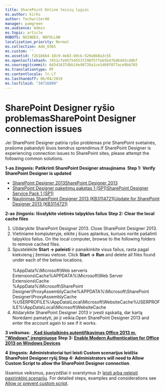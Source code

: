 ```yaml
---
title: SharePoint Online teisių lygiai
ms.author: kirks
author: Techwriter40
manager: pamgreen
ms.audience: Admin
ms.topic: article
ROBOTS: NOINDEX, NOFOLLOW
localization_priority: Normal
ms.collection: Adm_O365
ms.custom: ''
ms.assetid: f2b1b6b4-10c9-4e83-b9cb-529a0b8a3c55
ms.openlocfilehash: 7451cfe957545537298f57feb5b47bd6d43cddbf
ms.sourcegitcommit: 6d341637dbb14e90726a1ce1d68f077ace9bb765
ms.translationtype: MT
ms.contentlocale: lt-LT
ms.lasthandoff: 06/04/2019
ms.locfileid: "34716899"
---
```

# <a name="sharepoint-designer-connection-issues"></a><span data-ttu-id="23e57-102">SharePoint Designer ryšio problemas</span><span class="sxs-lookup"><span data-stu-id="23e57-102">SharePoint Designer connection issues</span></span> 

<p><span data-ttu-id="23e57-103">Jei SharePoint Designer patiria ryšio problemas prie SharePoint svetainės, prašome pabandyti šiuos bendrus sprendimus.</span><span class="sxs-lookup"><span data-stu-id="23e57-103">If SharePoint Designer is experiencing connection issues to SharePoint sites, please attempt the following common solutions.</span></span></p> <p><span data-ttu-id="23e57-104"><strong>1-as žingsnis:</strong> <strong>Patikrinti SharePoint Designer atnaujinama&nbsp; </strong></span><span class="sxs-lookup"><span data-stu-id="23e57-104"><strong>Step 1:</strong> <strong>Verify SharePoint Designer is updated&nbsp;</strong></span></span></p> <ul> <li><span data-ttu-id="23e57-105"><a href="https://www.microsoft.com/en-us/download/details.aspx?id=35491">SharePoint Designer 2013</a></span><span class="sxs-lookup"><span data-stu-id="23e57-105"><a href="https://www.microsoft.com/en-us/download/details.aspx?id=35491">SharePoint Designer 2013</a></span></span></li> <li><span data-ttu-id="23e57-106"><a href="https://support.microsoft.com/en-us/help/2817441/description-of-microsoft-sharepoint-designer-2013-service-pack-1-sp1">SharePoint Designer pakeitimų paketas 1 (SP1)</a></span><span class="sxs-lookup"><span data-stu-id="23e57-106"><a href="https://support.microsoft.com/en-us/help/2817441/description-of-microsoft-sharepoint-designer-2013-service-pack-1-sp1">SharePoint Designer Service Pack 1 (SP1)</a></span></span></li> <li><span data-ttu-id="23e57-107"><a href="https://support.microsoft.com/en-us/help/3114721/august-2-2016-update-for-sharepoint-designer-2013-kb3114721">Naujinimas SharePoint Designer 2013 (KB3114721)</a></span><span class="sxs-lookup"><span data-stu-id="23e57-107"><a href="https://support.microsoft.com/en-us/help/3114721/august-2-2016-update-for-sharepoint-designer-2013-kb3114721">Update for SharePoint Designer 2013 (KB3114721)</a></span></span></li> </ul> <p><span data-ttu-id="23e57-108"><strong>2-as žingsnis:</strong> <strong>Išvalykite vietinės talpyklos failus</strong>&nbsp;</span><span class="sxs-lookup"><span data-stu-id="23e57-108"><strong>Step 2:</strong> <strong>Clear the local cache files</strong>&nbsp;</span></span></p> <ol> <li style="font-weight: 400;"><span data-ttu-id="23e57-109">Uždarykite SharePoint Designer 2013.&nbsp;</span><span class="sxs-lookup"><span data-stu-id="23e57-109">Close SharePoint Designer 2013.&nbsp;</span></span></li> <li style="font-weight: 400;"><span data-ttu-id="23e57-110">Vietiniame kompiuteryje, eikite į šiuos aplankus, kuriuos norite pašalinti talpyklos failus.&nbsp;</span><span class="sxs-lookup"><span data-stu-id="23e57-110">On the local computer, browse to the following folders to remove cached files.&nbsp;</span></span></li> <li style="font-weight: 400;"><span data-ttu-id="23e57-111">Spustelėkite <strong>Start -&gt; paleisti</strong> ir panaikinkite visus failus, rasta pagal kiekvieną į žemiau vietose.&nbsp;</span><span class="sxs-lookup"><span data-stu-id="23e57-111">Click <strong>Start -&gt; Run</strong> and delete all files found under each of the below locations.&nbsp;</span></span><br /><br /><span data-ttu-id="23e57-112">%AppData%\Microsoft\Web serveris Extensions\Cache</span><span class="sxs-lookup"><span data-stu-id="23e57-112">%APPDATA%\Microsoft\Web Server Extensions\Cache</span></span><br /><span data-ttu-id="23e57-113">%AppData%\Microsoft\SharePoint Designer\ProxyAssemblyCache</span><span class="sxs-lookup"><span data-stu-id="23e57-113">%APPDATA%\Microsoft\SharePoint Designer\ProxyAssemblyCache</span></span><br /><span data-ttu-id="23e57-114">%USERPROFILE%\AppData\Local\Microsoft\WebsiteCache</span><span class="sxs-lookup"><span data-stu-id="23e57-114">%USERPROFILE%\AppData\Local\Microsoft\WebsiteCache</span></span></li> <li style="font-weight: 400;"><span data-ttu-id="23e57-115">Atidarykite SharePoint Designer 2013 ir įvesti sąskaitą, dar kartą Norėdami pamatyti, jei ji veikia.</span><span class="sxs-lookup"><span data-stu-id="23e57-115">Open SharePoint Designer 2013 and enter the account again to see if it works.</span></span></li> </ol> <p><span data-ttu-id="23e57-116"><strong>3 veiksmas:</strong> <a href="https://docs.microsoft.com/en-us/office365/admin/security-and-compliance/enable-modern-authentication?redirectSourcePath=%252fen-us%252farticle%252fEnable-Modern-Authentication-for-Office-2013-on-Windows-devices-7dc1c01a-090f-4971-9677-f1b192d6c910&amp;view=o365-worldwide">, <strong>Kad šiuolaikinės autentifikavimas Office 2013 m. "Windows" įrenginiuose</strong></a>&nbsp;</span><span class="sxs-lookup"><span data-stu-id="23e57-116"><strong>Step 3:</strong> <a href="https://docs.microsoft.com/en-us/office365/admin/security-and-compliance/enable-modern-authentication?redirectSourcePath=%252fen-us%252farticle%252fEnable-Modern-Authentication-for-Office-2013-on-Windows-devices-7dc1c01a-090f-4971-9677-f1b192d6c910&amp;view=o365-worldwide"><strong>Enable Modern Authentication for Office 2013 on Windows Devices</strong></a>&nbsp;</span></span></p> <p><span data-ttu-id="23e57-117"><strong>4 žingsnis:</strong> <strong>Administratoriai turi leisti Custom scenarijus leidžia SharePoint Designer ryšį</strong>.</span><span class="sxs-lookup"><span data-stu-id="23e57-117"><strong>Step 4:</strong> <strong>Administrators will need to Allow Custom Script to allow the SharePoint Designer connection</strong>.</span></span></p> <p><span data-ttu-id="23e57-118">Išsamius veiksmus, pavyzdžiai ir svarstymus žr <a href="https://docs.microsoft.com/en-us/sharepoint/allow-or-prevent-custom-script">leisti arba neleisti pasirinktinį scenarijų</a>.&nbsp;</span><span class="sxs-lookup"><span data-stu-id="23e57-118">For detailed steps, examples and considerations see <a href="https://docs.microsoft.com/en-us/sharepoint/allow-or-prevent-custom-script">Allow or prevent custom script</a>.&nbsp;</span></span></p>


